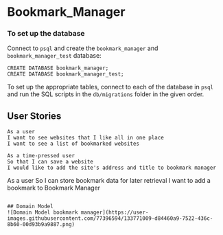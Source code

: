 # Bookmark_Manager

### To set up the database

Connect to `psql` and create the `bookmark_manager` and `bookmark_manager_test` database:

```
CREATE DATABASE bookmark_manager;
CREATE DATABASE bookmark_manager_test;
```

To set up the appropriate tables, 
connect to each of the database in `psql` and run the SQL scripts in the `db/migrations` folder in the given order.

## User Stories

```
As a user
I want to see websites that I like all in one place
I want to see a list of bookmarked websites

As a time-pressed user
So that I can save a website
I would like to add the site's address and title to bookmark manager
```
As a user
So I can store bookmark data for later retrieval
I want to add a bookmark to Bookmark Manager
```

## Domain Model
![Domain Model bookmark manager](https://user-images.githubusercontent.com/77396594/133771009-d84460a9-7522-436c-8b60-00d93b9a9887.png)
